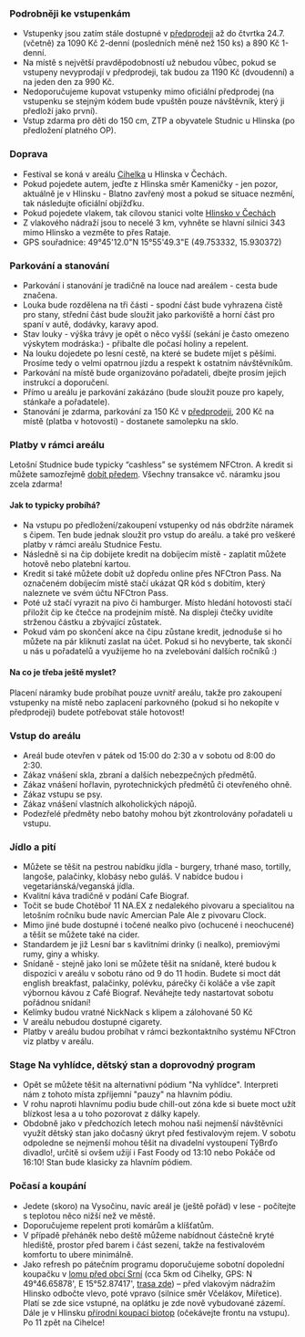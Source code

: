 ### Podrobněji ke vstupenkám

- Vstupenky jsou zatím stále dostupné v [předprodeji](https://tickets.nfctron.com/event/eupathia/studnice-fest-2025) až do čtvrtka 24.7. (včetně) za 1090 Kč 2-denní (posledních méně než 150 ks) a 890 Kč 1-denní.
- Na místě s největší pravděpodobností už nebudou vůbec, pokud se vstupeny nevyprodají v předprodeji, tak budou za 1190 Kč (dvoudenní) a na jeden den za 990 Kč.
- Nedoporučujeme kupovat vstupenky mimo oficiální předprodej (na vstupenku se stejným kódem bude vpuštěn pouze návštěvník, který ji
  předloží jako první).
- Vstup zdarma pro děti do 150 cm, ZTP a obyvatele Studnic u Hlinska (po předložení platného OP).

### Doprava

- Festival se koná v areálu [Cihelka](https://maps.app.goo.gl/3u582mbjLMaMM3Uj6) u Hlinska v Čechách.
- Pokud pojedete autem, jeďte z Hlinska směr Kameničky - jen pozor, aktuálně je v Hlinsku - Blatno zavřený most a pokud se situace nezmění, tak následujte oficiální objížďku.
- Pokud pojedete vlakem, tak cílovou stanici
  volte [Hlinsko v Čechách](https://jizdnirady.idnes.cz/vlaky/spojeni/?f=&t=Hlinsko+v+%c4%8cech%c3%a1ch&fc=1&tc=100003&submit=false)
- Z vlakového nádraží jsou to necelé 3 km, vyhněte se hlavní silnici 343 mimo Hlinsko a vezměte to přes Rataje.
- GPS souřadnice: 49°45'12.0"N 15°55'49.3"E (49.753332, 15.930372)

### Parkování a stanování

- Parkování i stanování je tradičně na louce nad areálem - cesta bude značena.
- Louka bude rozdělena na tři části - spodní část bude vyhrazena čistě pro stany, střední část bude sloužit jako
  parkoviště a horní část pro spaní v autě, dodávky, karavy apod.
- Stav louky - výška trávy je opět o něco vyšší (sekání je často omezeno výskytem modráska:) - přibalte dle počasí holiny a repelent.
- Na louku dojedete po lesní cestě, na které se budete míjet s pěšími. Prosíme tedy o velmi opatrnou jízdu a respekt k
  ostatním návštěvníkům.
- Parkování na místě bude organizováno pořadateli, dbejte prosím jejich instrukcí a doporučení.
- Přímo u areálu je parkování zakázáno (bude sloužit pouze pro kapely, stánkaře a pořadatele).
- Stanování je zdarma, parkování za 150 Kč v [předprodeji](https://tickets.nfctron.com/event/eupathia/studnice-fest-2025), 200 Kč na místě (platba v hotovosti) - dostanete samolepku na sklo.

### Platby v rámci areálu

Letošní Studnice bude typicky “cashless” se systémem NFCtron. A kredit si můžete samozřejmě [dobít předem](https://pass.nfctron.com/event/eupathia/studnice-fest-2025/overview). Všechny transakce vč. náramku jsou zcela zdarma! 

#### Jak to typicky probíhá?

- Na vstupu po předložení/zakoupení vstupenky od nás obdržíte náramek s čipem. Ten bude jednak sloužit pro vstup do
  areálu.
  a také pro veškeré platby v rámci areálu Studnice Festu.
- Následně si na čip dobijete kredit na dobíjecím místě - zaplatit můžete hotově nebo platební kartou.
- Kredit si také můžete dobít už dopředu online přes NFCtron Pass. Na označeném dobíjecím místě stačí ukázat QR kód s
  dobitím, který naleznete ve svém účtu NFCtron Pass.
- Poté už stačí vyrazit na pivo či hamburger. Místo hledání hotovosti stačí přiložit čip ke čtečce na prodejním místě.
  Na displeji čtečky uvidíte strženou částku a zbývající zůstatek.
- Pokud vám po skončení akce na čipu zůstane kredit, jednoduše si ho můžete na pár kliknutí zaslat na účet. Pokud si ho nevyberte, tak skončí u nás u pořadatelů a využijeme ho na zvelebování dalších ročníků :)

#### Na co je třeba ještě myslet?

Placení náramky bude probíhat pouze uvnitř areálu, takže pro zakoupení vstupenky na místě nebo zaplacení parkovného (pokud si ho nekopíte v předprodeji)
budete potřebovat stále hotovost!

### Vstup do areálu

- Areál bude otevřen v pátek od 15:00 do 2:30 a v sobotu od 8:00 do 2:30.
- Zákaz vnášení skla, zbraní a dalších nebezpečných předmětů.
- Zákaz vnášení hořlavin, pyrotechnických předmětů či otevřeného ohně.
- Zákaz vstupu se psy.
- Zákaz vnášení vlastních alkoholických nápojů.
- Podezřelé předměty nebo batohy mohou být zkontrolovány pořadateli u vstupu.

### Jídlo a pití

- Můžete se těšit na pestrou nabídku jídla - burgery, trhané maso, tortilly, langoše, palačinky, klobásy
  nebo guláš. V nabídce budou i vegetariánská/veganská jídla.
- Kvalitní káva tradičně v podání Cafe Biograf.
- Točit se bude Chotěboř 11 NA.EX z nedalekého pivovaru a specialitou na letošním ročníku bude navíc Amercian Pale Ale z pivovaru Clock.
- Mimo jiné bude dostupné i točené nealko pivo (ochucené i neochucené) a těšit se můžete také na cider.
- Standardem je již Lesní bar s kavlitními drinky (i nealko), premiovými rumy, giny a whisky.
- Snídaně - stejně jako loni se můžete těšit na snídaně, které budou k dispozici v areálu v sobotu ráno od 9 do 11
  hodin. Budete si moct dát english breakfast, palačinky, polévku, párečky či koláče a vše zapít výbornou kávou z Café
  Biograf. Neváhejte tedy nastartovat sobotu pořádnou snídaní!
- Kelímky budou vratné NickNack s klipem a zálohované 50 Kč
- V areálu nebudou dostupné cigarety.
- Platby v areálu budou probíhat v rámci bezkontaktního systému NFCtron viz platby v areálu.

### Stage Na vyhlídce, dětský stan a doprovodný program

- Opět se můžete těšit na alternativní pódium "Na vyhlídce". Interpreti nám z tohoto místa zpříjemní "pauzy" na hlavním
  pódiu.
- V rohu naproti hlavnímu podiu bude chill-out zóna kde si buete moct užít blízkost lesa a u toho pozorovat z dálky kapely.
- Obdobně jako v předchozích letech mohou naši nejmenší návštěvníci využít dětský stan jako dočasný úkryt před
  festivalovým rejem. V sobotu odpoledne se nejmenší mohou těšit na divadelní vystoupení TýBrďo divadlo!, určitě si ovšem užijí i Fast Foody od 13:10 nebo Pokáče od 16:10! Stan bude klasicky za
  hlavním pódiem.

### Počasí a koupání

- Jedete (skoro) na Vysočinu, navíc areál je (ještě pořád) v lese - počítejte s teplotou něco nižší než ve
  městě.
- Doporučujeme repelent proti komárům a klíšťatům.
- V případě přeháněk nebo deště můžeme nabídnout částečně kryté hlediště, prostor před barem i část sezení, takže na
  festivalovém komfortu to ubere minimálně.
- Jako refresh po pátečním programu doporučujeme sobotní dopolední koupačku
  v [lomu před obcí Srní](https://mapy.cz/s/2Uq3I) (cca 5km od Cihelky,
  GPS: N 49°46.65878', E 15°52.87417', [trasa zde](https://mapy.cz/s/2Uq1U)) – před vlakovým nádražím Hlinsko odbočte
  vlevo, poté vpravo (silnice
  směr Včelákov, Miřetice). Platí se zde sice vstupné, na oplátku je zde nově vybudované zázemí. Dále je v Hlinsku
  [přírodní koupací biotop](https://www.sportovistehlinsko.cz/sportoviste/koupaci-biotop/) (očekávejte frontu na
  vstupu). Po 11 zpět na Cihelce!
